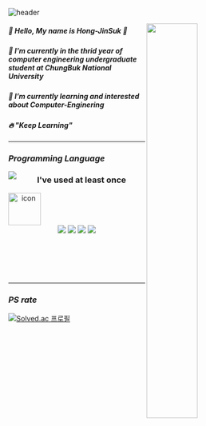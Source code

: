 ![header](https://capsule-render.vercel.app/api?type=waving&color=gradient&height=100&section=header&text=JinSuk's%20Github&fontColor=FF9900&fontSize=40)

<img align="right" width="45%" src="https://github-readme-stats.vercel.app/api?username=IamJunhaHwang&show_icons=true&theme=dracula" />

##### 🙂 Hello, My name is Hong-JinSuk 🏃   
##### 🔭 I'm currently in the thrid year of computer engineering undergraduate student at ChungBuk National University   
##### 🌱 I’m currently learning and interested about Computer-Enginering   
##### 🔥 "Keep Learning"


---------
  
### *Programming Language*
  

<img align="left" src="https://github-readme-stats.vercel.app/api/top-langs/?username=Hong-JinSuk&layout=compact)](https://github.com/IamJunhaHwang/github-readme-stats" />


<div align = "center">
  
### I've used at least once
  
  <div style="display: flex; align-items: flex-start;"><img src="https://techstack-generator.vercel.app/cpp-icon.svg" alt="icon" width="65" height="65" /></div>
  
  <img src="https://img.shields.io/badge/C-A8B9CC?style=flat-square&logo=C&logoColor=orange"/>
  <img src="https://img.shields.io/badge/Python-3776AB?style=flat-square&logo=Python&logoColor=white"/>
  <img src="https://img.shields.io/badge/Java-007396?style=flat-square&logo=Java&logoColor=white"/>
  <img src="https://img.shields.io/badge/PyTorch-EE4C2C?style=flat-square&logo=PyTorch&logoColor=white"/>
  
</div>


<br></br><br></br>

------------------

### *PS rate*

<div align = "left">

[![Solved.ac
프로필](http://mazassumnida.wtf/api/v2/generate_badge?boj=n9805h)](https://solved.ac/n9805h)

</div>
